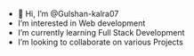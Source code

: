 - 👋 Hi, I’m @Gulshan-kalra07
-    I’m interested in Web development  
-    I’m currently learning Full Stack Development
-    I’m looking to collaborate on various Projects
<!---
Gulshan-kalra07/Gulshan-kalra07 is a ✨ special ✨ repository because its `README.md` (this file) appears on your GitHub profile.
You can click the Preview link to take a look at your changes.
--->
